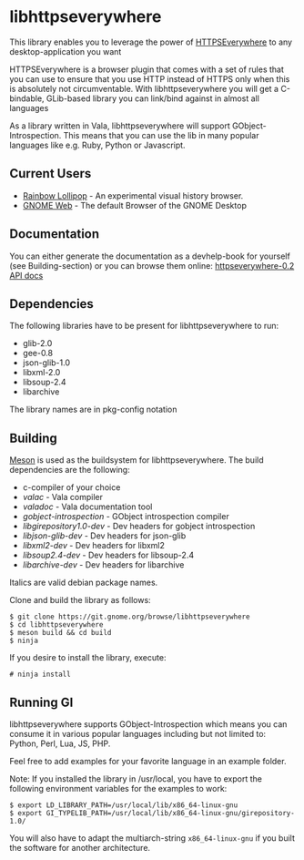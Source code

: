 libhttpseverywhere
==================

This library enables you to leverage the power of
[HTTPSEverywhere](https://www.eff.org/https-everywhere) to any desktop-application you want

HTTPSEverywhere is a browser plugin that comes with a set of rules that you can use to ensure that
you use HTTP instead of HTTPS only when this is absolutely not circumventable.
With libhttpseverywhere you will get a C-bindable, GLib-based library you can
link/bind against in almost all languages

As a library written in Vala, libhttpseverywhere will support GObject-Introspection. This means
that you can use the lib in many popular languages like e.g. Ruby, Python or Javascript.

Current Users
-------------

  * [Rainbow Lollipop](http://rainbow-lollipop.de) - An experimental visual history browser.
  * [GNOME Web](https://wiki.gnome.org/Apps/Web) - The default Browser of the GNOME Desktop

Documentation
-------------

You can either generate the documentation as a devhelp-book for yourself (see Building-section)
or you can browse them online: [httpseverywhere-0.2 API docs](http://grindhold.de/httpseverywhere-0.2/)

Dependencies
------------

The following libraries have to be present for libhttpseverywhere to run:

  * glib-2.0
  * gee-0.8
  * json-glib-1.0
  * libxml-2.0
  * libsoup-2.4
  * libarchive

The library names are in pkg-config notation

Building
--------

[Meson](http://mesonbuild.com) is used as the buildsystem for libhttpseverywhere. The build dependencies
are the following:

  * c-compiler of your choice
  * _valac_ - Vala compiler
  * _valadoc_ - Vala documentation tool
  * _gobject-introspection_ - GObject introspection compiler
  * _libgirepository1.0-dev_ - Dev headers for gobject introspection
  * _libjson-glib-dev_ - Dev headers for json-glib
  * _libxml2-dev_ - Dev headers for libxml2
  * _libsoup2.4-dev_ - Dev headers for libsoup-2.4
  * _libarchive-dev_ - Dev headers for libarchive

Italics are valid debian package names.

Clone and build the library as follows:

```
$ git clone https://git.gnome.org/browse/libhttpseverywhere
$ cd libhttpseverywhere
$ meson build && cd build
$ ninja
```

If you desire to install the library, execute:

```
# ninja install
```


Running GI
----------

libhttpseverywhere supports GObject-Introspection which means you can consume it in various
popular languages including but not limited to: Python, Perl, Lua, JS, PHP.

Feel free to add examples for your favorite language in an example folder.

Note: If you installed the library in /usr/local, you have to export the following
environment variables for the examples to work:

```
$ export LD_LIBRARY_PATH=/usr/local/lib/x86_64-linux-gnu
$ export GI_TYPELIB_PATH=/usr/local/lib/x86_64-linux-gnu/girepository-1.0/
```
You will also have to adapt the multiarch-string `x86_64-linux-gnu` if you built the
software for another architecture.
